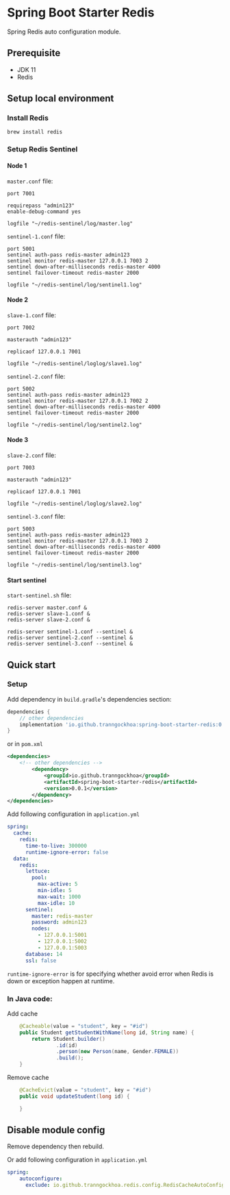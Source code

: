 # Spring Boot Starter Redis

Spring Redis auto configuration module.

## Prerequisite
- JDK 11
- Redis

## Setup local environment

### Install Redis

```shell
brew install redis
```

### Setup Redis Sentinel

#### Node 1
`master.conf` file:

```
port 7001

requirepass "admin123"
enable-debug-command yes

logfile "~/redis-sentinel/log/master.log"
```

`sentinel-1.conf` file:
```
port 5001
sentinel auth-pass redis-master admin123
sentinel monitor redis-master 127.0.0.1 7003 2
sentinel down-after-milliseconds redis-master 4000
sentinel failover-timeout redis-master 2000

logfile "~/redis-sentinel/log/sentinel1.log"
```
#### Node 2
`slave-1.conf` file:

```
port 7002

masterauth "admin123"

replicaof 127.0.0.1 7001

logfile "~/redis-sentinel/loglog/slave1.log"
```

`sentinel-2.conf` file:
```
port 5002
sentinel auth-pass redis-master admin123
sentinel monitor redis-master 127.0.0.1 7002 2
sentinel down-after-milliseconds redis-master 4000
sentinel failover-timeout redis-master 2000

logfile "~/redis-sentinel/log/sentinel2.log"
```

#### Node 3
`slave-2.conf` file:

```
port 7003

masterauth "admin123"

replicaof 127.0.0.1 7001

logfile "~/redis-sentinel/loglog/slave2.log"
```

`sentinel-3.conf` file:
```
port 5003
sentinel auth-pass redis-master admin123
sentinel monitor redis-master 127.0.0.1 7003 2
sentinel down-after-milliseconds redis-master 4000
sentinel failover-timeout redis-master 2000

logfile "~/redis-sentinel/log/sentinel3.log"
```

#### Start sentinel

`start-sentinel.sh` file:

```shell
redis-server master.conf &
redis-server slave-1.conf &
redis-server slave-2.conf &

redis-server sentinel-1.conf --sentinel &
redis-server sentinel-2.conf --sentinel &
redis-server sentinel-3.conf --sentinel &
```

## Quick start

### Setup 

Add dependency in `build.gradle`'s dependencies section:

```groovy
dependencies {
    // other dependencies
    implementation 'io.github.tranngockhoa:spring-boot-starter-redis:0.0.1'
}
```

or in `pom.xml`

```xml
<dependencies>
    <!-- other dependencies -->
        <dependency>
            <groupId>io.github.tranngockhoa</groupId>
            <artifactId>spring-boot-starter-redis</artifactId>
            <version>0.0.1</version>
        </dependency>
</dependencies>
```

Add following configuration in `application.yml`

```yaml
spring:
  cache:
    redis:
      time-to-live: 300000
      runtime-ignore-error: false
  data:
    redis:
      lettuce:
        pool:
          max-active: 5
          min-idle: 5
          max-wait: 1000
          max-idle: 10
      sentinel:
        master: redis-master
        password: admin123
        nodes:
          - 127.0.0.1:5001
          - 127.0.0.1:5002
          - 127.0.0.1:5003
      database: 14
      ssl: false
```

`runtime-ignore-error` is for specifying whether avoid error when Redis is down or exception happen at runtime.

### In Java code:

Add cache

```java
    @Cacheable(value = "student", key = "#id")
    public Student getStudentWithName(long id, String name) {
        return Student.builder()
                .id(id)
                .person(new Person(name, Gender.FEMALE))
                .build();
    }
```

Remove cache

```java
    @CacheEvict(value = "student", key = "#id")
    public void updateStudent(long id) {

    }
```


## Disable module config

Remove dependency then rebuild.

Or add following configuration in `application.yml`

```yaml
spring:
    autoconfigure:
      exclude: io.github.tranngockhoa.redis.config.RedisCacheAutoConfiguration
```
